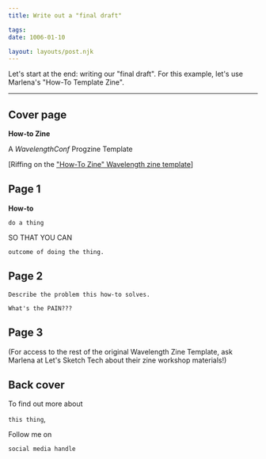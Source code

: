 ```yaml
---
title: Write out a "final draft" 

tags:
date: 1006-01-10

layout: layouts/post.njk
---
```


Let's start at the end: writing our "final draft". For this example, let's use Marlena's "How-To Template Zine".

---


## Cover page

**How-to Zine**

A
_WavelengthConf_
Progzine Template

\[Riffing on the ["How-To Zine" Wavelength zine template](https://wavelengthconf.com)\]

## Page 1
**How-to**

`do a thing`

SO THAT YOU CAN

`outcome of doing the thing.`

## Page 2

`Describe the problem this how-to solves.`

`What's the PAIN???`


## Page 3

(For access to the rest of the original Wavelength Zine Template, ask Marlena at Let's Sketch Tech about their zine workshop materials!)

## Back cover
To find out more about

`this thing`,

Follow me on

`social media handle`